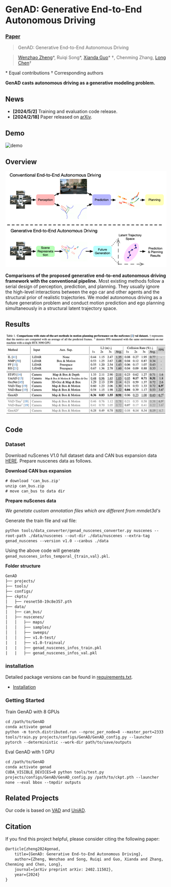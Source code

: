 # GenAD: Generative End-to-End Autonomous Driving

### [Paper](https://arxiv.org/pdf/2402.11502)

> GenAD: Generative End-to-End Autonomous Driving

> [Wenzhao Zheng](https://wzzheng.net/)\*, Ruiqi Song\*, [Xianda Guo](https://scholar.google.com/citations?user=jPvOqgYAAAAJ)\* $\dagger$, Chenming Zhang, [Long Chen](https://scholar.google.com/citations?user=jzvXnkcAAAAJ)$\dagger$

\* Equal contributions $\dagger$ Corresponding authors

**GenAD casts autonomous driving as a generative modeling problem.**

## News 

- **[2024/5/2]** Training and evaluation code release.
- **[2024/2/18]** Paper released on [arXiv](https://arxiv.org/pdf/2402.11502).

## Demo

![demo](./assets/demo.gif)

## Overview

![comparison](./assets/comparison.png)

**Comparisons of the proposed generative end-to-end autonomous driving framework with the conventional pipeline.** Most existing methods follow a serial design of perception, prediction, and planning. They usually ignore the high-level interactions between the ego car and other agents and the structural prior of realistic trajectories. We model autonomous driving as a future generation problem and conduct motion prediction and ego planning simultaneously in a structural latent trajectory space.

## Results

![results](./assets/results.png)

## Code 
### Dataset

Download nuScenes V1.0 full dataset data and CAN bus expansion data [HERE](https://www.nuscenes.org/download). Prepare nuscenes data as follows.

**Download CAN bus expansion**

```
# download 'can_bus.zip'
unzip can_bus.zip 
# move can_bus to data dir
```

**Prepare nuScenes data**

*We genetate custom annotation files which are different from mmdet3d's*

Generate the train file and val file:

```
python tools/data_converter/genad_nuscenes_converter.py nuscenes --root-path ./data/nuscenes --out-dir ./data/nuscenes --extra-tag genad_nuscenes --version v1.0 --canbus ./data
```

Using the above code will generate `genad_nuscenes_infos_temporal_{train,val}.pkl`.

**Folder structure**

```
GenAD
├── projects/
├── tools/
├── configs/
├── ckpts/
│   ├── resnet50-19c8e357.pth
├── data/
│   ├── can_bus/
│   ├── nuscenes/
│   │   ├── maps/
│   │   ├── samples/
│   │   ├── sweeps/
│   │   ├── v1.0-test/
|   |   ├── v1.0-trainval/
|   |   ├── genad_nuscenes_infos_train.pkl
|   |   ├── genad_nuscenes_infos_val.pkl
```

### installation

Detailed package versions can be found in [requirements.txt](../requirements.txt).

- [Installation](docs/install.md)

### Getting Started

Train GenAD with 8 GPUs

```shell
cd /path/to/GenAD
conda activate genad
python -m torch.distributed.run --nproc_per_node=8 --master_port=2333 tools/train.py projects/configs/GenAD/GenAD_config.py --launcher pytorch --deterministic --work-dir path/to/save/outputs
```

Eval GenAD with 1 GPU

```shell
cd /path/to/GenAD
conda activate genad
CUDA_VISIBLE_DEVICES=0 python tools/test.py projects/configs/GenAD/GenAD_config.py /path/to/ckpt.pth --launcher none --eval bbox --tmpdir outputs
```



## Related Projects

Our code is based on [VAD](https://github.com/hustvl/VAD) and [UniAD](https://github.com/OpenDriveLab/UniAD). 

## Citation

If you find this project helpful, please consider citing the following paper:
```
@article{zheng2024genad,
    title={GenAD: Generative End-to-End Autonomous Driving},
    author={Zheng, Wenzhao and Song, Ruiqi and Guo, Xianda and Zhang, Chenming and Chen, Long},
    journal={arXiv preprint arXiv: 2402.11502},
    year={2024}
}
```
